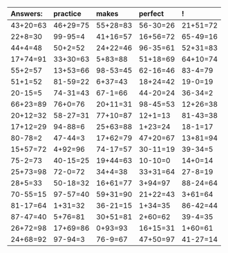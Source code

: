 | Answers: | practice | makes | perfect | ! |
| :--- | :--- | :--- | :--- | :--- |
| 43+20=63 | 46+29=75 | 55+28=83 | 56-30=26 | 21+51=72 | 
| 22+8=30 | 99-95=4 | 41+16=57 | 16+56=72 | 65-49=16 | 
| 44+4=48 | 50+2=52 | 24+22=46 | 96-35=61 | 52+31=83 | 
| 17+74=91 | 33+30=63 | 5+83=88 | 51+18=69 | 64+10=74 | 
| 55+2=57 | 13+53=66 | 98-53=45 | 62-16=46 | 83-4=79 | 
| 51+1=52 | 81-59=22 | 6+37=43 | 18+24=42 | 19-0=19 | 
| 20-15=5 | 74-31=43 | 67-1=66 | 44-20=24 | 36-34=2 | 
| 66+23=89 | 76+0=76 | 20+11=31 | 98-45=53 | 12+26=38 | 
| 20+12=32 | 58-27=31 | 77+10=87 | 12+1=13 | 81-43=38 | 
| 17+12=29 | 94-88=6 | 25+63=88 | 1+23=24 | 18-1=17 | 
| 80-78=2 | 47-44=3 | 17+62=79 | 47+20=67 | 13+81=94 | 
| 15+57=72 | 4+92=96 | 74-17=57 | 30-11=19 | 39-34=5 | 
| 75-2=73 | 40-15=25 | 19+44=63 | 10-10=0 | 14+0=14 | 
| 25+73=98 | 72-0=72 | 34+4=38 | 33+31=64 | 27-8=19 | 
| 28+5=33 | 50-18=32 | 16+61=77 | 3+94=97 | 88-24=64 | 
| 70-55=15 | 97-57=40 | 59+31=90 | 21+22=43 | 3+61=64 | 
| 81-17=64 | 1+31=32 | 36-21=15 | 1+34=35 | 86-42=44 | 
| 87-47=40 | 5+76=81 | 30+51=81 | 2+60=62 | 39-4=35 | 
| 26+72=98 | 17+69=86 | 0+93=93 | 16+15=31 | 1+60=61 | 
| 24+68=92 | 97-94=3 | 76-9=67 | 47+50=97 | 41-27=14 | 
